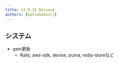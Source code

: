 ```yaml
---
title: v3.9.13 Release
authors: [matsubokkuri]
---
```


## システム

- gem更新
  - Rails, aws-sdk, devise, puma, redis-storeなど

